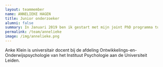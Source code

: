 ```yaml
---
layout: teammember
name: ANNELIEKE HAGEN
title: Junior onderzoeker
alumni: false
summary: In Januari 2019 ben ik gestart met mijn joint PhD programma tussen de UvA en Macquarie University (Sydney, Australië)
permalink: /team/annelieke
image: /img/annelieke.png
---
```


Anke Klein is universitair docent bij de afdeling Ontwikkelings-en-Onderwijspsychologie van het Instituut Psychologie aan de Universiteit Leiden.
